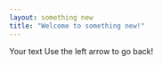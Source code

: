 ```yaml
---
layout: something new
title: "Welcome to something new!"
---
```


Your text
Use the left arrow to go back!
